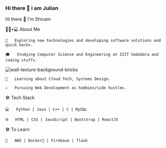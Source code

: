 ### Hi there 👋 i am Julian 

Hi there 👋
I'm Shivam

👨🏻•💻 About Me

    🤔   Exploring new technologies and developing software solutions and quick hacks.

    🎓   Studying Computer Science and Engineering at IIIT Vadodara and coding stuffs.
![wall-texture-background-bricks](https://user-images.githubusercontent.com/69222010/110725616-a7145e80-81f6-11eb-9c0d-a97724711d52.jpg)

    🌱   Learning about Cloud Tech, Systems Design.

    ✍️   Pursuing Web Development as hobbies/side hustles.

🛠 Tech Stack

    💻   Python | Java | C++ | C | MySQL

    🌐   HTML | CSS | JavaScript | Bootstrap | ReactJS

🛠 To Learn

    🔧   AWS | Docker🐳 | Firebase | flask

